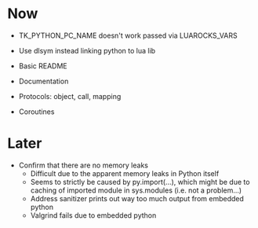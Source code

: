 # Now

- TK_PYTHON_PC_NAME doesn't work passed via LUAROCKS_VARS
- Use dlsym instead linking python to lua lib

- Basic README
- Documentation
- Protocols: object, call, mapping
- Coroutines

# Later

- Confirm that there are no memory leaks
    - Difficult due to the apparent memory leaks in Python itself
    - Seems to strictly be caused by py.import(...), which might be due to
      caching of imported module in sys.modules (i.e. not a problem...)
    - Address sanitizer prints out way too much output from embedded python
    - Valgrind fails due to embedded python
